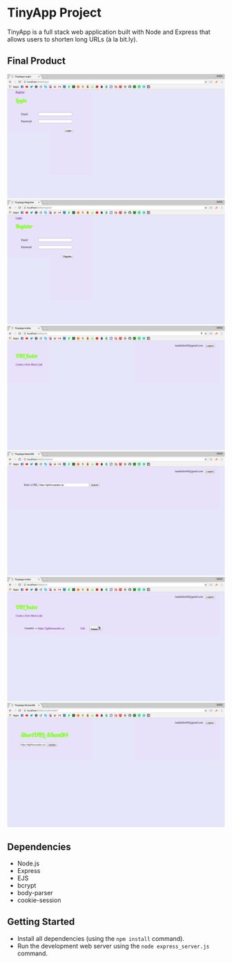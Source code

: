 # TinyApp Project

TinyApp is a full stack web application built with Node and Express that allows users to shorten long URLs (à la bit.ly).

## Final Product

!["Screenshot of login page"](https://github.com/BroodMeister/tiny-app/blob/master/docs/login-page.png)
!["Screenshot of register page"](https://github.com/BroodMeister/tiny-app/blob/master/docs/register-page.png)
!["Screenshot of empty index"](https://github.com/BroodMeister/tiny-app/blob/master/docs/empty-urls-page.png)
!["Screenshot of new URL page"](https://github.com/BroodMeister/tiny-app/blob/master/docs/new-url-page.png)
!["Screenshot of index"](https://github.com/BroodMeister/tiny-app/blob/master/docs/url-page.png)
!["Screenshot of updating url"](https://github.com/BroodMeister/tiny-app/blob/master/docs/update-page.png)

## Dependencies

- Node.js
- Express
- EJS
- bcrypt
- body-parser
- cookie-session

## Getting Started

- Install all dependencies (using the `npm install` command).
- Run the development web server using the `node express_server.js` command.